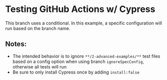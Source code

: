 # Testing GitHub Actions w/ Cypress

This branch uses a conditional. In this example, a specific configuration will run based on the branch name. 

## Notes:
- The intended behavior is to ignore `**/2-advanced-examples/**` test files based on a config option when using branch `ignoreSpecConfig`, otherwise all tests will run
- Be sure to only install Cypress once by adding `install:false`
